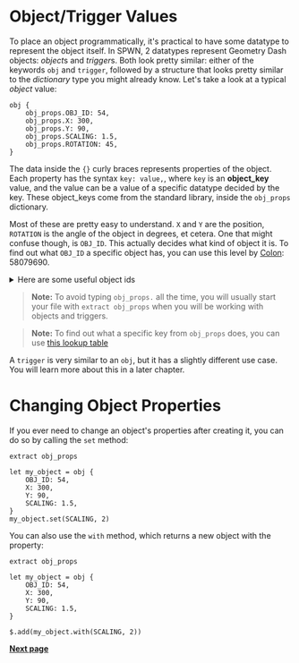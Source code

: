 # Object/Trigger Values

To place an object programmatically, it's practical to have some datatype to represent the object itself. In SPWN, 2 datatypes represent Geometry Dash objects: *object*s and *trigger*s. Both look pretty similar: either of the keywords `obj` and `trigger`, followed by a structure that looks pretty similar to the _dictionary_ type you might already know. Let's take a look at a typical _object_ value:

```spwn
obj {
    obj_props.OBJ_ID: 54,
    obj_props.X: 300,
    obj_props.Y: 90,
    obj_props.SCALING: 1.5,
    obj_props.ROTATION: 45,
}
```

The data inside the `{}` curly braces represents properties of the object. Each property has the syntax `key: value,`, where `key` is an **object_key** value, and the value can be a value of a specific datatype decided by the key. These object_keys come from the standard library, inside the `obj_props` dictionary.

Most of these are pretty easy to understand. `X` and `Y` are the position, `ROTATION` is the angle of the object in degrees, et cetera. One that might confuse though, is `OBJ_ID`. This actually decides what kind of object it is. To find out what `OBJ_ID` a specific object has, you can use this level by [Colon](https://www.youtube.com/c/GDColon): 58079690.

<details>
  <summary>Here are some useful object ids</summary>  
	<p><img src="https://user-images.githubusercontent.com/43052612/124507879-9c706d00-dd83-11eb-81f4-2ba385cf3e75.png" alt="useful object ids 1"></p>
	<p><img src="https://user-images.githubusercontent.com/43052612/124507895-a2664e00-dd83-11eb-9b53-52e515cd0e8a.png" alt="useful object ids 2"></p>
	<p><img src="https://media.discordapp.net/attachments/857382000716939274/862530181604180018/IMG_20210708_100459.jpg" alt="useful object ids 3"></p>
</details>

> **Note:** To avoid typing `obj_props.` all the time, you will usually start your file with `extract obj_props` when you will be working with objects and triggers.

> **Note:** To find out what a specific key from `obj_props` does, you can use [this lookup table](../object_keys.md)

A `trigger` is very similar to an `obj`, but it has a slightly different use case. You will learn more about this in a later chapter.

# Changing Object Properties

If you ever need to change an object's properties after creating it, you can do so by calling the `set` method:

```spwn
extract obj_props

let my_object = obj {
    OBJ_ID: 54,
    X: 300,
    Y: 90,
    SCALING: 1.5,
}
my_object.set(SCALING, 2)
```

You can also use the `with` method, which returns a new object with the property:

```spwn
extract obj_props

let my_object = obj {
    OBJ_ID: 54,
    X: 300,
    Y: 90,
    SCALING: 1.5,
}

$.add(my_object.with(SCALING, 2))

```

[**Next page**](./2builtin.md)
